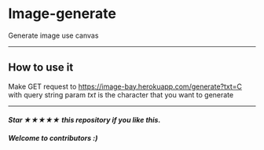 # Image-generate
Generate image use canvas
____
## How to use it

Make GET request to https://image-bay.herokuapp.com/generate?txt=C with query string param *txt* is the character that you want to generate




----
#### *Star ★★★★★ this repository if you like this.*
#### *Welcome to contributors :)*
